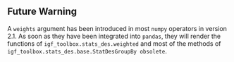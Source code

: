 ## Future Warning

A `weights` argument has been introduced in most `numpy` operators in version 2.1. As soon as they have been integrated into `pandas`, they will render the functions of `igf_toolbox.stats_des.weighted` and most of the methods of `igf_toolbox.stats_des.base.StatDesGroupBy obsolete`.
